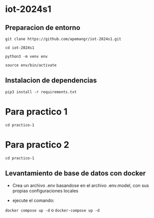 # iot-2024s1
 
## Preparacion de entorno  
   
```git clone https://github.com/apemangr/iot-2024s1.git```
  
```cd iot-2024s1``` 
 
```python3 -m venv env```  
 
```source env/bin/activate```
## Instalacion de dependencias

```pip3 install -r requirements.txt```

 # Para practico 1

```cd practico-1```

# Para practico 2

```cd practico-1```

## Levantamiento de base de datos con docker

- Crea un archivo .env basandose en el archivo .env.model, con sus propias configuraciones locales

 - ejecute el comando:

```docker compose up -d```
 o
```docker-compose up -d```
